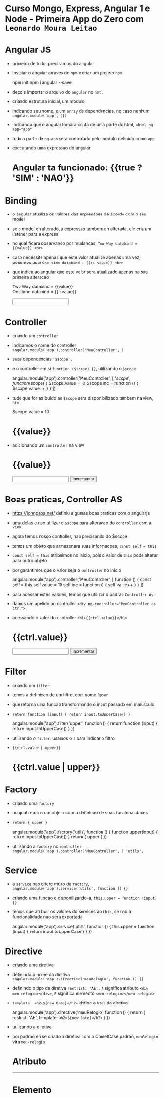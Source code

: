 # Curso Mongo, Express, Angular 1 e Node - Primeira App do Zero com `Leonardo Moura Leitao`

# Angular JS

* primeiro de tudo, precisamos do angular
* instalar o angular atraves do `npm` e criar um projeto `npm` 

    npm init
    npm i angular --save

* depois importar o arquivo do `angular` no `hmtl`

    <script src="node_modules/angular/angular.min.js"></script>

* criando estrutura inicial, um modulo
* indicando seu nome, e um `array` de dependencias, no caso nenhum `angular.module('app', [])`

    <script>
        angular.module('app', [])
    </script>    

* indicando que o angular tomara conta de uma parte do html, `<html ng-app="app"`
* tudo a partir de `ng-app` sera controlado pelo modulo definido como `app`

    <html ng-app="app"></html>

* executando uma expressao do angular

    <h1>Angular ta funcionado: {{true ? 'SIM' : 'NAO'}}</h1>

# Binding

* o angular atualiza os valores das expressoes de acordo com o seu model
* se o model eh alterado, a expressao tambem eh alterada, ele cria um listener para a express
* no qual ficara observando por mudancas, `Two Way databind = {{value}} <br>`
* caso necessite apenas que este valor atualize apenas uma vez, podemos usar `One time databind = {{:: value}} <br>`
* que indica ao angular que este valor sera atualizado apenas na sua primeira alteracao

    Two Way databind = {{value}} <br>
    One time databind = {{:: value}} <br>

    <input type="text" ng-model="value">        

# Controller

* criando um `controller`
* indicamos o nome do controller `angular.module('app').controller('MeuController', [`
* suas dependencias `'$scope',`
* e o controller em si `function ($scope) {}`, utilizando o `$scope`

    angular.module('app').controller('MeuController', [
            '$scope',
            function ($scope) {
                $scope.value = 10
                $scope.inc = function () {
                    $scope.value++
                }
            }
        ])

* tudo que for atribuido ao `$scope` sera disponibilizado tambem na view, `html`        

    $scope.value = 10
    <h1>{{value}}</h1>

* adicionando um `controller` na view

    <div ng-controller="MeuController">
        <h1>{{value}}</h1>
        <input type="text" ng-model="value">
        <button ng-click="inc()">Incrementar</button>
    </div>  

# Boas praticas, Controller AS

* https://johnpapa.net/ definiu algumas boas praticas com o angularjs
* uma delas e nao utilizar o `$scope` para alteracao do `controller` com a `view`

* agora temos nosso controller, nao precisando do $scope
* temos um objeto que armazenara suas informacoes, `const self = this`
* `const self = this` atribuimos no inicio, pois o valor de `this` pode alterar para outro objeto
* por garantimos que o valor seja o `controller` no inicio

    angular.module('app').controller('MeuController', [
            function () {
                const self = this
                self.value = 10
                self.inc = function () {
                    self.value++
                }
            }
        ])

* para acessar estes valores, temos que utilizar o padrao `Controller As`        
* damos um apelido ao controller `<div ng-controller="MeuController as ctrl">`
* acessando o valor do controller `<h1>{{ctrl.value}}</h1>`

    <div ng-controller="MeuController as ctrl">
        <h1>{{ctrl.value}}</h1>
        <input type="text" ng-model="ctrl.value">
        <button ng-click="ctrl.inc()">Incrementar</button>
    </div>

# Filter

* criando um `filter`    
* temos a definicao de um filtro, com nome `ùpper`
* que retorna uma funcao transformando o input passado em maiusculo
* `return function (input) { return input.toUpperCase() }`

    angular.module('app').filter('upper', function () {
        return function (input) {
            return input.toUpperCase()
        }
    })

* utilizando o `filter`, usamos o `|` para indicar o filtro
* `{{ctrl.value | upper}}`

    <h1>{{ctrl.value | upper}}</h1>    

# Factory

* criando uma `factory`    
* no qual retorna um objeto com a definicao de suas funcionalidades
* `return { upper }`

    angular.module('app').factory('utils', function () {
        function upper(input) {
            return input.toUpperCase()
        }
        return { upper }
    })

* utilizando a `factory` no `controller` `angular.module('app').controller('MeuController', [ 'utils',`

# Service

* a `service` nao difere muito da `factory`, `angular.module('app').service('utils', function () {}`
* criando uma funcao e disponilizando-a, `this.upper = function (input) {}`
* temos que atribuir os valores do services ao `this`, se nao a funcionalidade nao sera exportada

    angular.module('app').service('utils', function () {
        this.upper = function (input) {
            return input.toUpperCase()
        }
    })

# Directive

* criando uma diretiva
* definindo o nome da diretiva `angular.module('app').directive('meuRelogio', function () {}`
* definindo o tipo da diretiva `restrict: 'AE',` `A` significa atributo `<div meu-relogio></div>`, `E` significa elemento `<meu-relogio></meu-relogio>`
* `template: <h2>${new Date}</h2>` define o `html` da diretiva

    angular.module('app').directive('meuRelogio', function () {
        return {
            restrict: 'AE',
            template: `<h2>${new Date}</h2>`
        }
    })    

* utilizando a diretiva
* por padrao eh se criado a diretiva com o CamelCase padrao, `meuRelogio` vira `meu-relogio`

    <h1>Atributo</h1>
    <div meu-relogio></div>
    <hr>
    <h1>Elemento</h1>
    <meu-relogio></meu-relogio>    